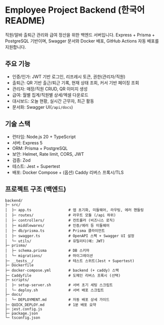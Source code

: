 # Employee Project Backend (한국어 README)

직원/알바 출퇴근 관리와 급여 정산을 위한 백엔드 서버입니다. Express + Prisma + PostgreSQL 기반이며, Swagger 문서와 Docker 배포, GitHub Actions 자동 배포를 지원합니다.

## 주요 기능
- 인증/인가: JWT 기반 로그인, 리프레시 토큰, 권한(관리자/직원)
- 출퇴근: QR 기반 출근/퇴근 기록, 현재 상태 조회, 커서 기반 페이징 조회
- 관리자: 매장/직원 CRUD, QR 이미지 생성
- 급여: 월별 집계/직원별 상세/엑셀 다운로드
- 대시보드: 오늘 현황, 실시간 근무자, 최근 활동
- 문서화: Swagger UI(`/api/docs`)

## 기술 스택
- 런타임: Node.js 20 + TypeScript
- 서버: Express 5
- ORM: Prisma + PostgreSQL
- 보안: Helmet, Rate limit, CORS, JWT
- 검증: Zod
- 테스트: Jest + Supertest
- 배포: Docker Compose + (옵션) Caddy 리버스 프록시/TLS

## 프로젝트 구조 (백엔드)
```
backend/
├─ src/
│  ├─ app.ts                 # 앱 초기화, 미들웨어, 라우팅, 에러 핸들링
│  ├─ routes/                # 라우트 모듈 (/api 하위)
│  ├─ controllers/           # 컨트롤러 (비즈니스 로직)
│  ├─ middlewares/           # 인증/에러 등 미들웨어
│  ├─ db/prisma.ts           # Prisma 클라이언트
│  ├─ swagger.ts             # OpenAPI 스펙 + Swagger UI 설정
│  └─ utils/                 # 유틸리티(예: JWT)
├─ prisma/
│  ├─ schema.prisma          # DB 스키마
│  └─ migrations/            # 마이그레이션
├─ __tests__/                # 테스트 스위트(Jest + Supertest)
├─ Dockerfile
├─ docker-compose.yml        # backend (+ caddy) 스택
├─ Caddyfile                 # 도메인 리버스 프록시 (선택)
├─ scripts/
│  ├─ setup-server.sh        # 서버 초기 세팅 스크립트
│  └─ deploy.sh              # 서버 배포 스크립트
├─ docs/
│  └─ DEPLOYMENT.md          # 자동 배포 상세 가이드
├─ QUICK_DEPLOY.md           # 1분 배포 요약
├─ jest.config.js
├─ package.json
└─ tsconfig.json
```
